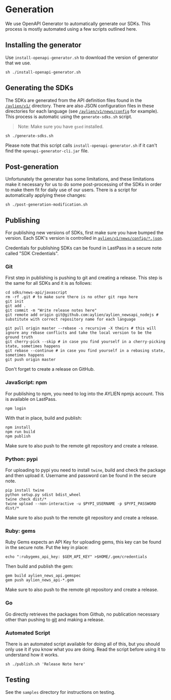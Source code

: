 # Generation

We use OpenAPI Generator to automatically generate our SDKs. This process is mostly automated using a few scripts outlined here.

## Installing the generator

Use `install-openapi-generator.sh` to download the version of generator that we use.

```
sh ./install-openapi-generator.sh
```

## Generating the SDKs

The SDKs are generated from the API definition files found in the [`/aylien/v1/`](/aylien/v1) directory. There are also JSON configuration files in these directories for each language (see [`/aylien/v1/news/config`](/aylien/v1/news/config) for example). This process is automatic using the `generate-sdks.sh` script.

> Note: Make sure you have `gsed` installed.

```
sh ./generate-sdks.sh
```

Please note that this script calls `install-openapi-generator.sh` if it can't find the `openapi-generator-cli.jar` file.

## Post-generation

Unfortunately the generator has some limitations, and these limitations make it necessary for us to do some post-processing of the SDKs in order to make them fit for daily use of our users. There is a script for automatically applying these changes:

```
sh ./post-generation-modification.sh
```

## Publishing

For publishing new versions of SDKs, first make sure you have bumped the version. Each SDK's version is controlled in [`aylien/v1/news/config/*.json`](../aylien/v1/news/config).

Credentials for publishing SDKs can be found in LastPass in a secure note called "SDK Credentials".

### Git

First step in publishing is pushing to git and creating a release. This step is the same for all SDKs and it is as follows:

```
cd sdks/news-api/javascript
rm -rf .git # to make sure there is no other git repo here
git init
git add .
git commit -m "Write release notes here"
git remote add origin git@github.com:aylien/aylien_newsapi_nodejs # substitute with correct repository name for each language

git pull origin master --rebase -s recursive -X theirs # this will ignore any rebase conflicts and take the local version to be the ground truth
git cherry-pick --skip # in case you find yourself in a cherry-picking state, sometimes happens
git rebase --continue # in case you find yourself in a rebasing state, sometimes happens
git push origin master
```

Don't forget to create a release on GitHub.

### JavaScript: npm

For publishing to npm, you need to log into the AYLIEN npmjs account. This is available on LastPass.

```
npm login
```

With that in place, build and publish:
```
npm install
npm run build
npm publish
```

Make sure to also push to the remote git repository and create a release.

### Python: pypi

For uploading to pypi you need to install `twine`, build and check the package and then upload it. Username and password can be found in the secure note.

```
pip install twine
python setup.py sdist bdist_wheel
twine check dist/*
twine upload --non-interactive -u $PYPI_USERNAME -p $PYPI_PASSWORD dist/*
```

Make sure to also push to the remote git repository and create a release.

### Ruby: gems

Ruby Gems expects an API Key for uploading gems, this key can be found in the secure note. Put the key in place:

```
echo ":rubygems_api_key: $GEM_API_KEY" >$HOME/.gem/credentials
```

Then build and publish the gem:
```
gem build aylien_news_api.gemspec
gem push aylien_news_api-*.gem
```

Make sure to also push to the remote git repository and create a release.

### Go

Go directly retrieves the packages from Github, no publication necessary other than pushing to [git](#git) and making a release.

### Automated Script

There is an automated script available for doing all of this, but you should only use it if you know what you are doing. Read the script before using it to understand how it works.

```
sh ./publish.sh 'Release Note here'
```

## Testing

See the `samples` directory for instructions on testing.
